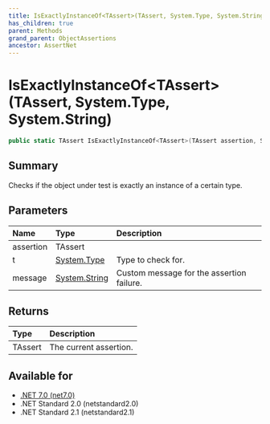```yaml
---
title: IsExactlyInstanceOf<TAssert>(TAssert, System.Type, System.String)
has_children: true
parent: Methods
grand_parent: ObjectAssertions
ancestor: AssertNet
---
```

# IsExactlyInstanceOf&lt;TAssert&gt;(TAssert, System.Type, System.String)

```csharp
public static TAssert IsExactlyInstanceOf<TAssert>(TAssert assertion, System.Type t, System.String message);
```

## Summary
Checks if the object under test is exactly an instance of a certain type.

## Parameters
| Name      | Type                                                                        | Description                               |
|:----------|:----------------------------------------------------------------------------|:------------------------------------------|
| assertion | TAssert                                                                     |                                           |
| t         | [System.Type](https://learn.microsoft.com/en-us/dotnet/api/system.type)     | Type to check for.                        |
| message   | [System.String](https://learn.microsoft.com/en-us/dotnet/api/system.string) | Custom message for the assertion failure. |


## Returns
| Type    | Description            |
|:--------|:-----------------------|
| TAssert | The current assertion. |

## Available for
- [.NET 7.0 (net7.0)](https://versionsof.net/core/7.0/)
- .NET Standard 2.0 (netstandard2.0)
- .NET Standard 2.1 (netstandard2.1)

